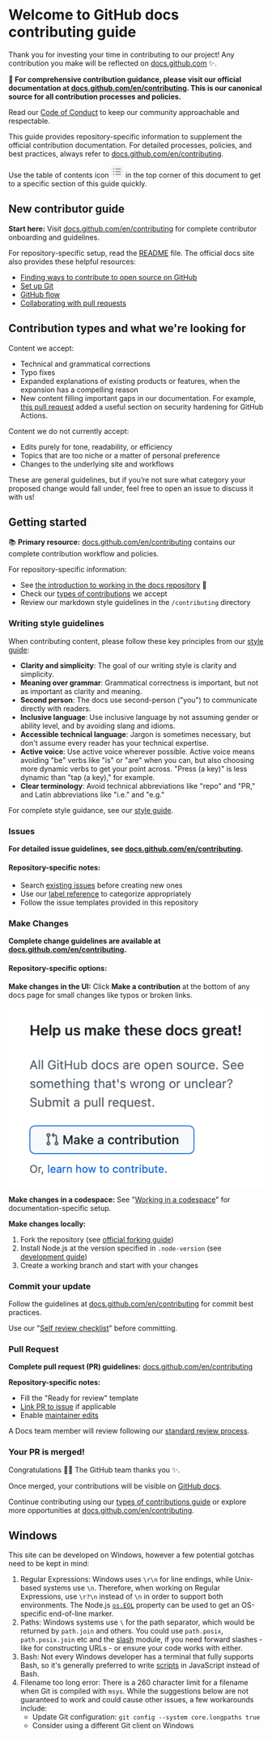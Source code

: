 # Welcome to GitHub docs contributing guide <!-- omit in toc -->

Thank you for investing your time in contributing to our project! Any contribution you make will be reflected on [docs.github.com](https://docs.github.com/en) :sparkles:.

**📖 For comprehensive contribution guidance, please visit our official documentation at [docs.github.com/en/contributing](https://docs.github.com/en/contributing). This is our canonical source for all contribution processes and policies.**

Read our [Code of Conduct](./CODE_OF_CONDUCT.md) to keep our community approachable and respectable.

This guide provides repository-specific information to supplement the official contribution documentation. For detailed processes, policies, and best practices, always refer to [docs.github.com/en/contributing](https://docs.github.com/en/contributing).

Use the table of contents icon <img alt="Table of contents icon" src="/contributing/images/table-of-contents.png" width="25" height="25" /> in the top corner of this document to get to a specific section of this guide quickly.

## New contributor guide

**Start here:** Visit [docs.github.com/en/contributing](https://docs.github.com/en/contributing) for complete contributor onboarding and guidelines.

For repository-specific setup, read the [README](../README.md) file. The official docs site also provides these helpful resources:

- [Finding ways to contribute to open source on GitHub](https://docs.github.com/en/get-started/exploring-projects-on-github/finding-ways-to-contribute-to-open-source-on-github)
- [Set up Git](https://docs.github.com/en/get-started/git-basics/set-up-git)
- [GitHub flow](https://docs.github.com/en/get-started/using-github/github-flow)
- [Collaborating with pull requests](https://docs.github.com/en/github/collaborating-with-pull-requests)

## Contribution types and what we're looking for

Content we accept:
* Technical and grammatical corrections
* Typo fixes
* Expanded explanations of existing products or features, when the expansion has a compelling reason
* New content filling important gaps in our documentation. For example, [this pull request](https://github.com/github/docs/pull/38048) added a useful section on security hardening for GitHub Actions.

Content we do not currently accept:
* Edits purely for tone, readability, or efficiency
* Topics that are too niche or a matter of personal preference
* Changes to the underlying site and workflows

These are general guidelines, but if you’re not sure what category your proposed change would fall under, feel free to open an issue to discuss it with us!

## Getting started

📚 **Primary resource:** [docs.github.com/en/contributing](https://docs.github.com/en/contributing) contains our complete contribution workflow and policies.

For repository-specific information:
- See [the introduction to working in the docs repository](/contributing/README.md) :confetti_ball:
- Check our [types of contributions](/contributing/types-of-contributions.md) we accept
- Review our markdown style guidelines in the `/contributing` directory

### Writing style guidelines

When contributing content, please follow these key principles from our [style guide](https://docs.github.com/en/contributing/style-guide-and-content-model/style-guide):

- **Clarity and simplicity**: The goal of our writing style is clarity and simplicity.
- **Meaning over grammar**: Grammatical correctness is important, but not as important as clarity and meaning.
- **Second person**: The docs use second-person ("you") to communicate directly with readers.
- **Inclusive language**: Use inclusive language by not assuming gender or ability level, and by avoiding slang and idioms.
- **Accessible technical language**: Jargon is sometimes necessary, but don't assume every reader has your technical expertise.
- **Active voice**: Use active voice wherever possible. Active voice means avoiding "be" verbs like "is" or "are" when you can, but also choosing more dynamic verbs to get your point across. "Press (a key)" is less dynamic than "tap (a key)," for example.
- **Clear terminology**: Avoid technical abbreviations like "repo" and "PR," and Latin abbreviations like "i.e." and "e.g."

For complete style guidance, see our [style guide](https://docs.github.com/en/contributing/style-guide-and-content-model/style-guide).

### Issues

**For detailed issue guidelines, see [docs.github.com/en/contributing](https://docs.github.com/en/contributing).**

#### Repository-specific notes:
- Search [existing issues](https://github.com/github/docs/issues) before creating new ones
- Use our [label reference](https://docs.github.com/en/contributing/collaborating-on-github-docs/label-reference) to categorize appropriately
- Follow the issue templates provided in this repository

### Make Changes

**Complete change guidelines are available at [docs.github.com/en/contributing](https://docs.github.com/en/contributing).**

#### Repository-specific options:

**Make changes in the UI:** Click **Make a contribution** at the bottom of any docs page for small changes like typos or broken links.

<img src="/contributing/images/contribution_cta.png" />

**Make changes in a codespace:** See "[Working in a codespace](https://github.com/github/docs/blob/main/contributing/codespace.md)" for documentation-specific setup.

**Make changes locally:** 
1. Fork the repository (see [official forking guide](https://docs.github.com/en/contributing))
2. Install Node.js at the version specified in `.node-version` (see [development guide](../contributing/development.md))
3. Create a working branch and start with your changes

### Commit your update

Follow the guidelines at [docs.github.com/en/contributing](https://docs.github.com/en/contributing) for commit best practices. 

Use our "[Self review checklist](https://docs.github.com/en/contributing/collaborating-on-github-docs/self-review-checklist)" before committing.

### Pull Request

**Complete pull request (PR) guidelines:** [docs.github.com/en/contributing](https://docs.github.com/en/contributing)

**Repository-specific notes:**
- Fill the "Ready for review" template
- [Link PR to issue](https://docs.github.com/en/issues/tracking-your-work-with-issues/linking-a-pull-request-to-an-issue) if applicable
- Enable [maintainer edits](https://docs.github.com/en/github/collaborating-with-issues-and-pull-requests/allowing-changes-to-a-pull-request-branch-created-from-a-fork)

A Docs team member will review following our [standard review process](https://docs.github.com/en/contributing).

### Your PR is merged!

Congratulations :tada::tada: The GitHub team thanks you :sparkles:.

Once merged, your contributions will be visible on [GitHub docs](https://docs.github.com/en). 

Continue contributing using our [types of contributions guide](/contributing/types-of-contributions.md) or explore more opportunities at [docs.github.com/en/contributing](https://docs.github.com/en/contributing).

## Windows

This site can be developed on Windows, however a few potential gotchas need to be kept in mind:

1. Regular Expressions: Windows uses `\r\n` for line endings, while Unix-based systems use `\n`. Therefore, when working on Regular Expressions, use `\r?\n` instead of `\n` in order to support both environments. The Node.js [`os.EOL`](https://nodejs.org/api/os.html#os_os_eol) property can be used to get an OS-specific end-of-line marker.
2. Paths: Windows systems use `\` for the path separator, which would be returned by `path.join` and others. You could use `path.posix`, `path.posix.join` etc and the [slash](https://ghub.io/slash) module, if you need forward slashes - like for constructing URLs - or ensure your code works with either.
3. Bash: Not every Windows developer has a terminal that fully supports Bash, so it's generally preferred to write [scripts](/script) in JavaScript instead of Bash.
4. Filename too long error: There is a 260 character limit for a filename when Git is compiled with `msys`. While the suggestions below are not guaranteed to work and could cause other issues, a few workarounds include:
    - Update Git configuration: `git config --system core.longpaths true`
    - Consider using a different Git client on Windows
